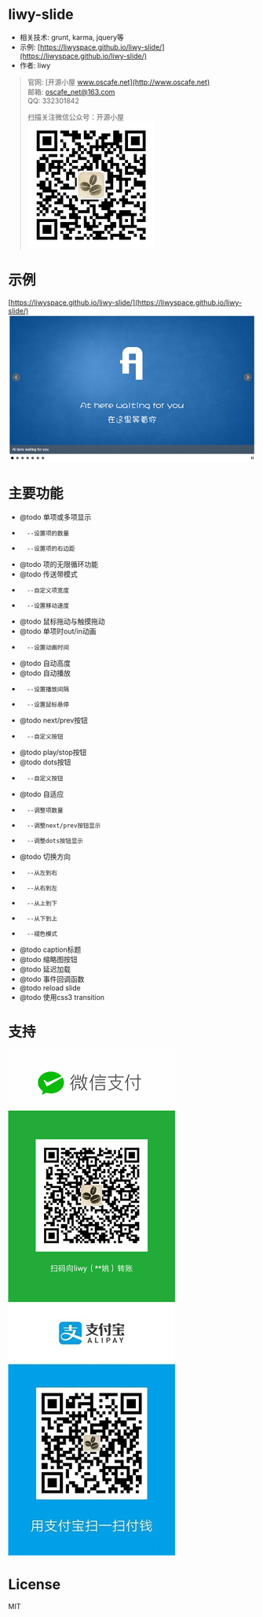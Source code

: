 # liwy-slide
* 相关技术: grunt, karma, jquery等
* 示例: [https://liwyspace.github.io/liwy-slide/](https://liwyspace.github.io/liwy-slide/)
* 作者: liwy

> 官网: [开源小屋 www.oscafe.net](http://www.oscafe.net)  
> 邮箱: oscafe_net@163.com  
> QQ: 332301842  
>  
> 扫描关注微信公众号：开源小屋  
> ![开源小屋www.oscafe.net 公众平台二维码](./oscafe_qrcode.jpg)  

# 示例
[https://liwyspace.github.io/liwy-slide/](https://liwyspace.github.io/liwy-slide/)
![liwy-slide Demo](./demo.png)

# 主要功能
 * @todo 单项或多项显示
 *       --设置项的数量
 *       --设置项的右边距
 * @todo 项的无限循环功能
 * @todo 传送带模式
 *       --自定义项宽度
 *       --设置移动速度
 * @todo 鼠标拖动与触摸拖动
 * @todo 单项时out/in动画
 *       --设置动画时间
 * @todo 自动高度
 * @todo 自动播放
 *       --设置播放间隔
 *       --设置鼠标悬停
 * @todo next/prev按钮
 *       --自定义按钮
 * @todo play/stop按钮
 * @todo dots按钮
 *       --自定义按钮
 * @todo 自适应
 *       --调整项数量
 *       --调整next/prev按钮显示
 *       --调整dots按钮显示
 * @todo 切换方向
 *       --从左到右
 *       --从右到左
 *       --从上到下
 *       --从下到上
 *       --褪色模式
 * @todo caption标题
 * @todo 缩略图按钮
 * @todo 延迟加载
 * @todo 事件回调函数
 * @todo reload slide
 * @todo 使用css3 transition

# 支持
![微信付款码](./weixin_fkcode.jpg)
![支付宝付款码](./zhifubao_fkcode.jpg)

# License
MIT